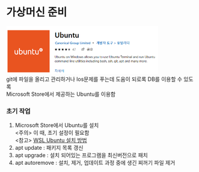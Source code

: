 # 가상머신 준비
<img src="/photo/ubuntu.PNG" width="80%" height="80%" alt="ubuntu"></img><br>
git에 파일을 올리고 관리하거나 los문제를 푸는데 도움이 되로록 DB를 이용할 수 있도록<br>
Microsoft Store에서 제공하는 Ubuntu를 이용함

### 초기 작업
1. Microsoft Store에서 Ubuntu를 설치<br><주의> 이 때, 초기 설정이 필요함<br>
<참고> [WSL Ubuntu 설치 방법](https://memory.today/dev/25)
2. apt update : 패키지 목록 갱신
3. apt upgrade : 설치 되어있는 프로그램을 최신버전으로 패치
4. apt autoremove : 설치, 제거, 업데이트 과정 중에 생긴 찌꺼기 파일 제거<br>
